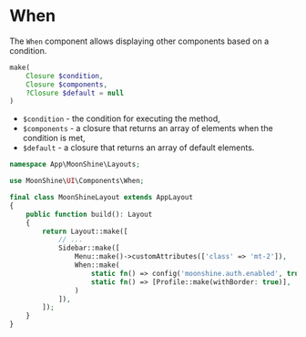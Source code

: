 # When

The `When` component allows displaying other components based on a condition.

```php
make(
    Closure $condition,
    Closure $components,
    ?Closure $default = null
)
```

- `$condition` - the condition for executing the method,
- `$components` - a closure that returns an array of elements when the condition is met,
- `$default` - a closure that returns an array of default elements.

```php
namespace App\MoonShine\Layouts;

use MoonShine\UI\Components\When;

final class MoonShineLayout extends AppLayout
{
    public function build(): Layout
    {
        return Layout::make([
            // ...
            Sidebar::make([
                Menu::make()->customAttributes(['class' => 'mt-2']),
                When::make(
                    static fn() => config('moonshine.auth.enabled', true),
                    static fn() => [Profile::make(withBorder: true)],
                )
            ]),
        ]);
    }
}
```
